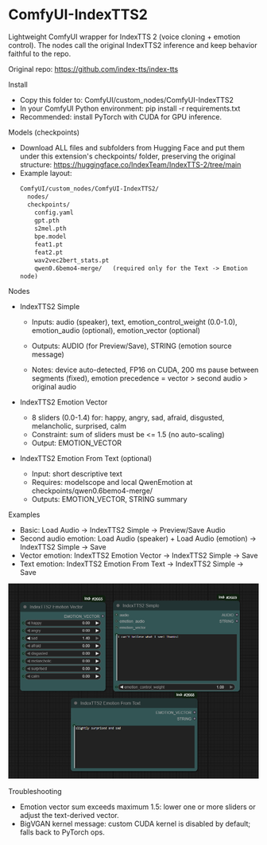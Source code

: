 ComfyUI-IndexTTS2
=================

Lightweight ComfyUI wrapper for IndexTTS 2 (voice cloning + emotion control). The nodes call the original IndexTTS2 inference and keep behavior faithful to the repo.

Original repo: https://github.com/index-tts/index-tts

Install
- Copy this folder to: ComfyUI/custom_nodes/ComfyUI-IndexTTS2
- In your ComfyUI Python environment: pip install -r requirements.txt
- Recommended: install PyTorch with CUDA for GPU inference.

Models (checkpoints)
- Download ALL files and subfolders from Hugging Face and put them under this extension's checkpoints/ folder, preserving the original structure:
  https://huggingface.co/IndexTeam/IndexTTS-2/tree/main
- Example layout:
  ```
  ComfyUI/custom_nodes/ComfyUI-IndexTTS2/
    nodes/
    checkpoints/
      config.yaml
      gpt.pth
      s2mel.pth
      bpe.model
      feat1.pt
      feat2.pt
      wav2vec2bert_stats.pt
      qwen0.6bemo4-merge/   (required only for the Text -> Emotion node)
  ```

Nodes
- IndexTTS2 Simple
  - Inputs: audio (speaker), text, emotion_control_weight (0.0-1.0), emotion_audio (optional), emotion_vector (optional)
  - Outputs: AUDIO (for Preview/Save), STRING (emotion source message)

  - Notes: device auto-detected, FP16 on CUDA, 200 ms pause between segments (fixed), emotion precedence = vector > second audio > original audio

- IndexTTS2 Emotion Vector
  - 8 sliders (0.0-1.4) for: happy, angry, sad, afraid, disgusted, melancholic, surprised, calm
  - Constraint: sum of sliders must be <= 1.5 (no auto-scaling)
  - Output: EMOTION_VECTOR

- IndexTTS2 Emotion From Text (optional)
  - Input: short descriptive text
  - Requires: modelscope and local QwenEmotion at checkpoints/qwen0.6bemo4-merge/
  - Outputs: EMOTION_VECTOR, STRING summary

Examples
- Basic: Load Audio -> IndexTTS2 Simple -> Preview/Save Audio
- Second audio emotion: Load Audio (speaker) + Load Audio (emotion) -> IndexTTS2 Simple -> Save
- Vector emotion: IndexTTS2 Emotion Vector -> IndexTTS2 Simple -> Save
- Text emotion: IndexTTS2 Emotion From Text -> IndexTTS2 Simple -> Save

![ComfyUI-IndexTTS2 nodes](images/overview.png)

Troubleshooting
- Emotion vector sum exceeds maximum 1.5: lower one or more sliders or adjust the text-derived vector.
- BigVGAN kernel message: custom CUDA kernel is disabled by default; falls back to PyTorch ops.
